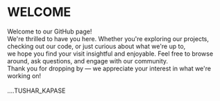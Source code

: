 # WELCOME

Welcome to our GitHub page! 
<br>
We're thrilled to have you here. Whether you're exploring our projects, checking out our code, or just curious about what we're up to,
<br>
we hope you find your visit insightful and enjoyable. Feel free to browse around, ask questions, and engage with our community.
<br>
Thank you for dropping by — we appreciate your interest in what we're working on!
<br>
<br>
....TUSHAR_KAPASE
